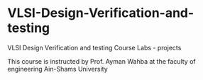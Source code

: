 # VLSI-Design-Verification-and-testing
VLSI Design Verification and testing 
Course Labs - projects

This course is instructed by Prof. Ayman Wahba at the faculty of engineering Ain-Shams University
